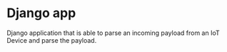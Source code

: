 # Django app
Django application that is able to parse an incoming payload from an IoT Device and parse the payload.

